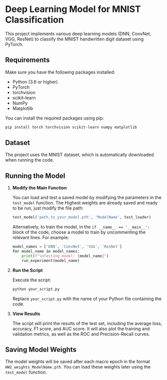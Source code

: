 
# Deep Learning Model for MNIST Classification

This project implements various deep learning models (DNN, ConvNet, VGG, ResNet) to classify the MNIST handwritten digit dataset using PyTorch. 

## Requirements

Make sure you have the following packages installed:

- Python (3.6 or higher)
- PyTorch
- torchvision
- scikit-learn
- NumPy
- Matplotlib

You can install the required packages using pip:

```bash
pip install torch torchvision scikit-learn numpy matplotlib
```

## Dataset

The project uses the MNIST dataset, which is automatically downloaded when running the code.

## Running the Model

1. **Modify the Main Function**

   You can load and test a saved model by modifying the parameters in the `test_model` function. The Highest weights are already saved and ready to be run, just modify the file path:

   ```python
   test_model('path_to_your_model.pth', 'ModelName', test_loader)
   ```

   Alternatively, to train the model, in the `if __name__ == '__main__':` block of the code, choose a model to train by uncommenting the relevant lines. For example:

   ```python
   model_names = ['DNN', 'ConvNet', 'VGG', 'ResNet']
   for model_name in model_names:
       print(f"\nTesting model: {model_name}")
       run_experiment(model_name)
   ```

2. **Run the Script**

   Execute the script:

   ```bash
   python your_script.py
   ```

   Replace `your_script.py` with the name of your Python file containing the code.

3. **View Results**

   The script will print the results of the test set, including the average loss, accuracy, F1 score, and AUC score. It will also plot the training and validation metrics, as well as the ROC and Precision-Recall curves.

## Saving Model Weights

The model weights will be saved after each macro epoch in the format `HW2_weights_ModelName.pth`. You can load these weights later using the `test_model` function.

